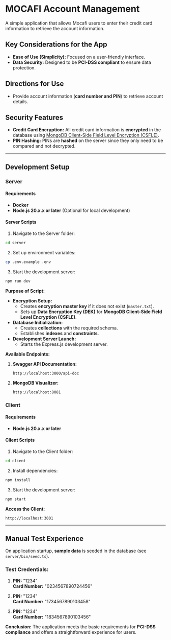 # MOCAFI Account Management

A simple application that allows Mocafi users to enter their credit card information to retrieve the account information.

## Key Considerations for the App

- **Ease of Use (Simplicity):** Focused on a user-friendly interface.
- **Data Security:** Designed to be **PCI-DSS compliant** to ensure data protection.

## Directions for Use

- Provide account information (**card number and PIN**) to retrieve account details.

## Security Features

- **Credit Card Encryption:** All credit card information is **encrypted** in the database using [MongoDB Client-Side Field Level Encryption (CSFLE)](https://www.mongodb.com/docs/manual/core/queryable-encryption/about-qe-csfle/).
- **PIN Hashing:** PINs are **hashed** on the server since they only need to be compared and not decrypted.

---

## Development Setup

### Server

#### Requirements

- **Docker**
- **Node.js 20.x.x or later** (Optional for local development)

#### Server Scripts

1. Navigate to the Server folder:

```sh
cd server
```

2. Set up environment variables:

```sh
cp .env.example .env
```

3. Start the development server:

```sh
npm run dev
```

**Purpose of Script:**

- **Encryption Setup:**
  - Creates **encryption master key** if it does not exist (`master.txt`).
  - Sets up **Data Encryption Key (DEK)** for **MongoDB Client-Side Field Level Encryption (CSFLE)**.
- **Database Initialization:**
  - Creates **collections** with the required schema.
  - Establishes **indexes** and **constraints**.
- **Development Server Launch:**
  - Starts the Express.js development server.

**Available Endpoints:**

1. **Swagger API Documentation:**
   ```
   http://localhost:3000/api-doc
   ```
2. **MongoDB Visualizer:**
   ```
   http://localhost:8081
   ```

### Client

#### Requirements

- **Node.js 20.x.x or later**

#### Client Scripts

1. Navigate to the Client folder:

```sh
cd client
```

2. Install dependencies:

```sh
npm install
```

3. Start the development server:

```sh
npm start
```

**Access the Client:**

```
http://localhost:3001
```

---

## Manual Test Experience

On application startup, **sample data** is seeded in the database (see `server/bin/seed.ts`).

### Test Credentials:

1. **PIN:** "1234"  
   **Card Number:** "0234567890724456"

2. **PIN:** "1234"  
   **Card Number:** "1734567890103458"

3. **PIN:** "1234"  
   **Card Number:** "1834567890103456"

**Conclusion:**
The application meets the basic requirements for **PCI-DSS compliance** and offers a straightforward experience for users.
